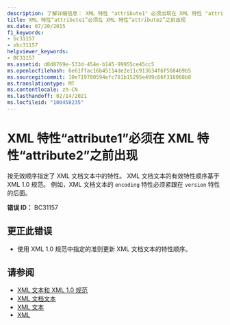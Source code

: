 ```yaml
---
description: 了解详细信息： XML 特性 "attribute1" 必须出现在 XML 特性 "attribute2" 之前
title: XML 特性“attribute1”必须在 XML 特性“attribute2”之前出现
ms.date: 07/20/2015
f1_keywords:
- bc31157
- vbc31157
helpviewer_keywords:
- BC31157
ms.assetid: d8d8769e-533d-454e-b145-99955ce45cc5
ms.openlocfilehash: 6e61ffac16b45114de2e11c913634f6f568469b5
ms.sourcegitcommit: 10e719780594efc781b15295e499c66f316068b8
ms.translationtype: MT
ms.contentlocale: zh-CN
ms.lasthandoff: 02/14/2021
ms.locfileid: "100458235"
---
```

# <a name="xml-attribute-attribute1-must-appear-before-xml-attribute-attribute2"></a>XML 特性“attribute1”必须在 XML 特性“attribute2”之前出现

按无效顺序指定了 XML 文档文本中的特性。 XML 文档文本的有效特性顺序基于 XML 1.0 规范。 例如，XML 文档文本的 `encoding` 特性必须紧跟在 `version` 特性的后面。  
  
 **错误 ID：** BC31157  
  
## <a name="to-correct-this-error"></a>更正此错误  
  
- 使用 XML 1.0 规范中指定的准则更新 XML 文档文本的特性顺序。  
  
## <a name="see-also"></a>请参阅

- [XML 文本和 XML 1.0 规范](../programming-guide/language-features/xml/xml-literals-and-the-xml-1-0-specification.md)
- [XML 文档文本](../language-reference/xml-literals/xml-document-literal.md)
- [XML 文本](../language-reference/xml-literals/index.md)
- [XML](../programming-guide/language-features/xml/index.md)

